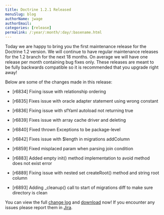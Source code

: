 ```yaml
---
title: Doctrine 1.2.1 Released
menuSlug: blog
authorName: jwage 
authorEmail: 
categories: [release]
permalink: /:year/:month/:day/:basename.html
---
```

Today we are happy to bring you the first maintenance release for the
Doctrine 1.2 version. We will continue to have regular maintenance
releases for the 1.2 branch for the next 18 months. On average we will
have one release per month containing bug fixes only. These releases are
meant to be fully backwards compatible so it is recommended that you
upgrade right away!

Below are some of the changes made in this release:

<ul>
  <li>

[r6834] Fixing issue with relationship ordering

</li>
  <li>

[r6835] Fixes issue with oracle adapter statement using wrong constant

</li>
  <li>

[r6836] Fixing issue with sfYaml autoload not returning true

</li>
  <li>

[r6839] Fixes issue with array cache driver and deleting

</li>
  <li>

[r6840] Fixed thrown Exceptions to be package-level

</li>
  <li>

[r6842] Fixes issue with \$length in migrations addColumn

</li>
  <li>

[r6859] Fixed misplaced param when parsing join condition

</li>
  <li>

[r6883] Added empty init() method implementation to avoid method does
not exist error

</li>
  <li>

[r6889] Fixing issue with nested set createRoot() method and string root
column

</li>
  <li>

[r6893] Adding \_cleanup() call to start of migrations diff to make sure
directory is clean

</li>
</ul>

You can view the full [change
log](http://www.doctrine-project.org/change_log/1_2_1) and
[download](http://www.doctrine-project.org/download#1_2) now! If you
encounter any issues please report them in
[Jira](http://www.doctrine-project.org/jira).
